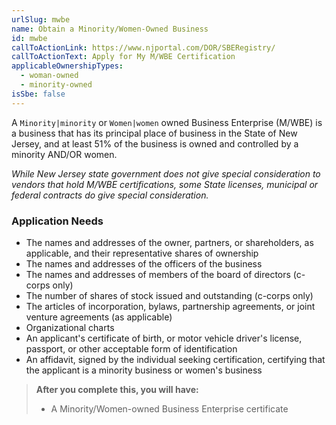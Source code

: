 ```yaml
---
urlSlug: mwbe
name: Obtain a Minority/Women-Owned Business
id: mwbe
callToActionLink: https://www.njportal.com/DOR/SBERegistry/
callToActionText: Apply for My M/WBE Certification
applicableOwnershipTypes:
  - woman-owned
  - minority-owned
isSbe: false
---
```


A `Minority|minority` or `Women|women` owned Business Enterprise (M/WBE) is a business that has its principal place of business in the State of New Jersey, and at least 51% of the business is owned and controlled by a minority AND/OR women.

_While New Jersey state government does not give special consideration to vendors that hold M/WBE certifications, some State licenses, municipal or federal contracts do give special consideration._

### Application Needs

- The names and addresses of the owner, partners, or shareholders, as applicable, and their representative shares of ownership
- The names and addresses of the officers of the business
- The names and addresses of members of the board of directors (c-corps only)
- The number of shares of stock issued and outstanding (c-corps only)
- The articles of incorporation, bylaws, partnership agreements, or joint venture agreements (as applicable)
- Organizational charts
- An applicant's certificate of birth, or motor vehicle driver's license, passport, or other acceptable form of identification
- An affidavit, signed by the individual seeking certification, certifying that the applicant is a minority business or women's business

> **After you complete this, you will have:**
>
>- A Minority/Women-owned Business Enterprise certificate
